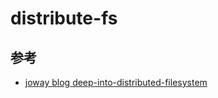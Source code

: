 
# distribute-fs

## 参考

- [joway blog deep-into-distributed-filesystem](https://blog.joway.io/posts/deep-into-distributed-filesystem/)